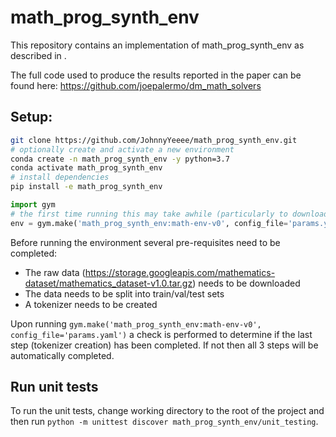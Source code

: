 # math_prog_synth_env

This repository contains an implementation of math_prog_synth_env as described in <TODO link paper here>. 

The full code used to produce the results reported in the paper can be found here: https://github.com/joepalermo/dm_math_solvers

## Setup:

``` bash
git clone https://github.com/JohnnyYeeee/math_prog_synth_env.git
# optionally create and activate a new environment
conda create -n math_prog_synth_env -y python=3.7
conda activate math_prog_synth_env
# install dependencies
pip install -e math_prog_synth_env
```

```python
import gym
# the first time running this may take awhile (particularly to download the data) 
env = gym.make('math_prog_synth_env:math-env-v0', config_file='params.yaml')
```

Before running the environment several pre-requisites need to be completed:

- The raw data (https://storage.googleapis.com/mathematics-dataset/mathematics_dataset-v1.0.tar.gz) needs to be downloaded
- The data needs to be split into train/val/test sets
- A tokenizer needs to be created

Upon running `gym.make('math_prog_synth_env:math-env-v0', config_file='params.yaml')` a check is performed to determine if the last step (tokenizer creation) has been completed. If not then all 3 steps will be automatically completed. 

## Run unit tests

To run the unit tests, change working directory to the root of the project and then run `python -m unittest discover math_prog_synth_env/unit_testing`.